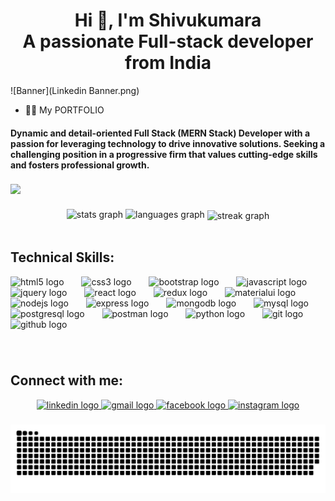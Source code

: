 <h1 align="center">Hi 👋, I'm Shivukumara<br>A passionate Full-stack developer from India</h1>

![Banner](Linkedin Banner.png)



- 👨‍💻  <a href="https://mern-portfolio-81dg.onrender.com" alt="portfolio" target="_blank" style="text-decoration:none;">My PORTFOLIO</a>

<h4>Dynamic and detail-oriented Full Stack (MERN Stack) Developer with a passion for leveraging technology to drive innovative solutions. 
  Seeking a challenging position in a progressive firm that values cutting-edge skills and fosters professional growth.</h4>
  
###

<img align="left" src="https://visitor-badge.laobi.icu/badge?page_id=SHIVUKUMARA.SHIVUKUMARA&left_color=brown"  />

###

<br/>

###

<div align="center">
  <img src="https://github-readme-stats.vercel.app/api?username=SHIVUKUMARA&hide_title=false&hide_rank=true&show_icons=true&include_all_commits=true&count_private=true&disable_animations=false&theme=dracula&locale=en&hide_border=false" height="220" alt="stats graph"  />
  <img src="https://github-readme-stats.vercel.app/api/top-langs?username=SHIVUKUMARA&locale=en&hide_title=false&layout=compact&card_width=320&langs_count=5&theme=dracula&hide_border=false" height="220" alt="languages graph"  />
  <img src="https://streak-stats.demolab.com?user=SHIVUKUMARA&locale=en&mode=daily&theme=dracula&hide_border=false&border_radius=5" height="200" alt="streak graph" align="center"  />
</div>


<br />


<div align="left">
  
  <h2 align="left">Technical Skills:</h2>
  
  <img src="https://cdn.jsdelivr.net/gh/devicons/devicon/icons/html5/html5-original.svg" height="40" alt="html5 logo"  />
  <img width="20" />
  <img src="https://cdn.jsdelivr.net/gh/devicons/devicon/icons/css3/css3-original.svg" height="40" alt="css3 logo"  />
  <img width="20" />
  <img src="https://cdn.jsdelivr.net/gh/devicons/devicon/icons/bootstrap/bootstrap-original.svg" height="40" alt="bootstrap logo"  />
  <img width="20" />
  <img src="https://cdn.jsdelivr.net/gh/devicons/devicon/icons/javascript/javascript-original.svg" height="40" alt="javascript logo"  />
  <img width="20" />
  <img src="https://cdn.jsdelivr.net/gh/devicons/devicon/icons/jquery/jquery-original.svg" height="40" alt="jquery logo"  />
  <img width="20" />
  <img src="https://cdn.jsdelivr.net/gh/devicons/devicon/icons/react/react-original.svg" height="40" alt="react logo"  />
  <img width="20" />
  <img src="https://cdn.jsdelivr.net/gh/devicons/devicon/icons/redux/redux-original.svg" height="40" alt="redux logo"  />
  <img width="20" />
  <img src="https://cdn.jsdelivr.net/gh/devicons/devicon/icons/materialui/materialui-original.svg" height="40" alt="materialui logo"  />
  <img width="20" />
  <img src="https://cdn.jsdelivr.net/gh/devicons/devicon/icons/nodejs/nodejs-original.svg" height="40" alt="nodejs logo"  />
  <img width="20" />
  <img src="https://skillicons.dev/icons?i=express" height="40" alt="express logo"  />
  <img width="20" />
  <img src="https://cdn.jsdelivr.net/gh/devicons/devicon/icons/mongodb/mongodb-original.svg" height="40" alt="mongodb logo"  />
  <img width="20" />
  <img src="https://cdn.jsdelivr.net/gh/devicons/devicon/icons/mysql/mysql-original.svg" height="40" alt="mysql logo"  />
  <img width="20" />
  <img src="https://cdn.jsdelivr.net/gh/devicons/devicon/icons/postgresql/postgresql-original.svg" height="40" alt="postgresql logo"  />
  <img width="20" />
  <img src="https://skillicons.dev/icons?i=postman" height="40" alt="postman logo"  />
  <img width="20" />
  <img src="https://cdn.jsdelivr.net/gh/devicons/devicon/icons/python/python-original.svg" height="40" alt="python logo"  />
  <img width="20" />
  <img src="https://cdn.jsdelivr.net/gh/devicons/devicon/icons/git/git-original.svg" height="40" alt="git logo"  />
  <img width="20" />
  <img src="https://skillicons.dev/icons?i=github" height="40" alt="github logo"  />
</div>

###

<br clear="both">

<div align="center">
  <h2 align="left">Connect with me:</h2>
  <a href="https://www.linkedin.com/in/shivukumara" target="_blank">
    <img src="https://raw.githubusercontent.com/maurodesouza/profile-readme-generator/master/src/assets/icons/social/linkedin/default.svg" width="110" height="40" alt="linkedin logo"  />
  </a>
  <a href="https://mailto:shivukumaraspatil01@gmail.com " target="_blank">
    <img src="https://raw.githubusercontent.com/maurodesouza/profile-readme-generator/master/src/assets/icons/social/gmail/default.svg" width="110" height="40" alt="gmail logo"  />
  </a>
  <a href="https://www.facebook.com/shivakumara.patil" target="_blank">
    <img src="https://raw.githubusercontent.com/maurodesouza/profile-readme-generator/master/src/assets/icons/social/facebook/default.svg" width="110" height="40" alt="facebook logo"  />
  </a>
  <a href="https://instagram.com/shivukumara_patil" target="_blank">
    <img src="https://raw.githubusercontent.com/maurodesouza/profile-readme-generator/master/src/assets/icons/social/instagram/default.svg" width="110" height="40" alt="instagram logo"  />
  </a>
</div>

###

<img src="https://raw.githubusercontent.com/SHIVUKUMARA/SHIVUKUMARA/output/snake.svg" alt="Snake animation" />

###
